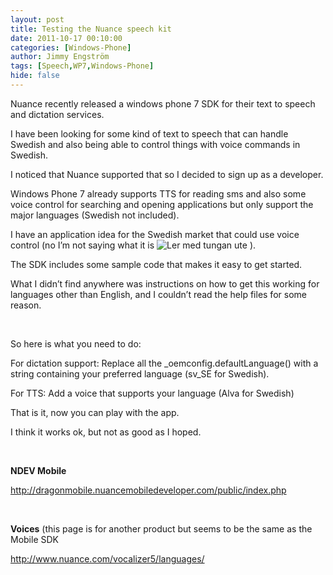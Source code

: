 ```yaml
---
layout: post
title: Testing the Nuance speech kit
date: 2011-10-17 00:10:00
categories: [Windows-Phone]
author: Jimmy Engström
tags: [Speech,WP7,Windows-Phone]
hide: false
---
```

<p>Nuance recently released a windows phone 7 SDK for their text to speech and dictation services.</p>
<p>I have been looking for some kind of text to speech that can handle Swedish and also being able to control things with voice commands in Swedish.</p>
<p>I noticed that Nuance supported that so I decided to sign up as a developer.</p>
<p>Windows Phone 7 already supports TTS for reading sms and also some voice control for searching and opening applications but only support the major languages (Swedish not included).</p>
<p>I have an application idea for the Swedish market that could use voice control (no I&rsquo;m not saying what it is <img class="wlEmoticon wlEmoticon-smilewithtongueout" style="border-style: none;" src="/PostImages/wlEmoticon-smilewithtongueout_2.png" alt="Ler med tungan ute" /> ).</p>
<p>The SDK includes some sample code that makes it easy to get started.</p>
<p>What I didn&rsquo;t find anywhere was instructions on how to get this working for languages other than English, and I couldn&rsquo;t read the help files for some reason.</p>
<p>&nbsp;</p>
<p>So here is what you need to do:</p>
<p>For dictation support: Replace all the _oemconfig.defaultLanguage() with a string containing your preferred language (sv_SE for Swedish).</p>
<p>For TTS: Add a voice that supports your language (Alva for Swedish)</p>
<p>That is it, now you can play with the app.</p>
<p>I think it works ok, but not as good as I hoped.</p>
<p>&nbsp;</p>
<p><strong>NDEV Mobile</strong></p>
<p><a title="http://dragonmobile.nuancemobiledeveloper.com/public/index.php" href="http://dragonmobile.nuancemobiledeveloper.com/public/index.php">http://dragonmobile.nuancemobiledeveloper.com/public/index.php</a></p>
<p>&nbsp;</p>
<p><strong>Voices</strong> (this page is for another product but seems to be the same as the Mobile SDK</p>
<p><a title="http://www.nuance.com/vocalizer5/languages/" href="http://www.nuance.com/vocalizer5/languages/">http://www.nuance.com/vocalizer5/languages/</a></p>
